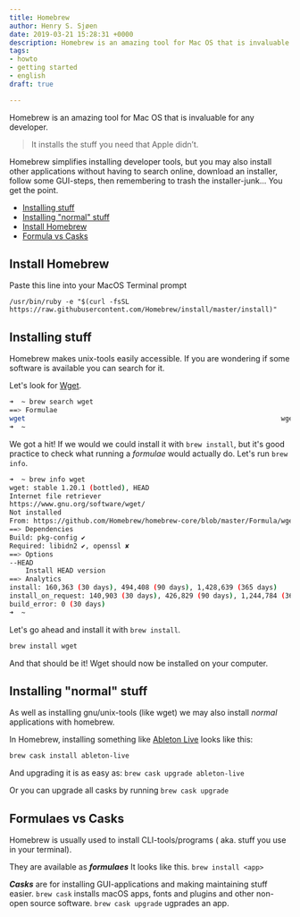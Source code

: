 ```yaml
---
title: Homebrew
author: Henry S. Sjøen
date: 2019-03-21 15:28:31 +0000
description: Homebrew is an amazing tool for Mac OS that is invaluable for any developer.
tags:
- howto
- getting started
- english
draft: true

---
```

Homebrew is an amazing tool for Mac OS that is invaluable for any developer.

> It installs the stuff you need that Apple didn’t.

Homebrew simplifies installing developer tools, but you may also install other applications without having to search online, download an installer, follow some GUI-steps, then remembering to trash the installer-junk... You get the point.

* [Installing stuff](#installing-stuff)
* [Installing "normal" stuff](#installing-%22normal%22-stuff)
* [Install Homebrew](#install-homebrew)
* [Formula vs Casks](#formula-vs-casks)

## Install Homebrew

Paste this line into your MacOS Terminal prompt

    /usr/bin/ruby -e "$(curl -fsSL https://raw.githubusercontent.com/Homebrew/install/master/install)"

## Installing stuff

Homebrew makes unix-tools easily accessible.
If you are wondering if some software is available you can search for it.

Let's look for [Wget](https://www.gnu.org/software/wget/).

```bash
➜  ~ brew search wget
==> Formulae
wget                                                                wgetpaste
➜  ~
```

We got a hit! If we would we could install it with `brew install`, but it's good practice to check what running a _formulae_ would actually do. Let's run `brew info`.

```bash
➜  ~ brew info wget
wget: stable 1.20.1 (bottled), HEAD
Internet file retriever
https://www.gnu.org/software/wget/
Not installed
From: https://github.com/Homebrew/homebrew-core/blob/master/Formula/wget.rb
==> Dependencies
Build: pkg-config ✔
Required: libidn2 ✔, openssl ✘
==> Options
--HEAD
	Install HEAD version
==> Analytics
install: 160,363 (30 days), 494,408 (90 days), 1,428,639 (365 days)
install_on_request: 140,903 (30 days), 426,829 (90 days), 1,244,784 (365 days)
build_error: 0 (30 days)
➜  ~
```

Let's go ahead and install it with `brew install`.

```bash
brew install wget
```

And that should be it! Wget should now be installed on your computer.

## Installing "normal" stuff

As well as installing gnu/unix-tools (like wget) we may also install _normal_ applications with homebrew.

In Homebrew, installing something like [Ableton Live](https://ableton.com) looks like this:

```bash
brew cask install ableton-live
```

And upgrading it is as easy as: `brew cask upgrade ableton-live`

Or you can upgrade all casks by running `brew cask upgrade`

## Formulaes vs Casks

Homebrew is usually used to install CLI-tools/programs ( aka. stuff you use in your terminal).

They are available as **_formulaes_** It looks like this. `brew install <app>`

**_Casks_** are for installing GUI-applications and making maintaining stuff easier.
`brew cask` installs macOS apps, fonts and plugins and other non-open source software.
`brew cask upgrade` ugprades an app.